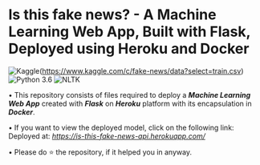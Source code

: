 # Is this fake news? - A Machine Learning Web App, Built with Flask, Deployed using Heroku and Docker
![Kaggle](https://img.shields.io/badge/Dataset-Kaggle-blue.svg)(https://www.kaggle.com/c/fake-news/data?select=train.csv) ![Python 3.6](https://img.shields.io/badge/Python-3.6-brightgreen.svg) ![NLTK](https://img.shields.io/badge/Library-NLTK-orange.svg)

• This repository consists of files required to deploy a ___Machine Learning Web App___ created with ___Flask___ on ___Heroku___ platform with its encapsulation in ___Docker___.

• If you want to view the deployed model, click on the following link:<br />
Deployed at: _https://is-this-fake-news-api.herokuapp.com/_

• Please do ⭐ the repository, if it helped you in anyway.
